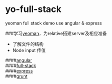 yo-full-stack
=============

yeoman full stack demo use angular & express 

###学习[yeoman](yeoman.io)，为relative搭建server及相应准备

- 了解文件的结构  
- Node input 传值  

####[angular](http://angularjs.org/)  
####[full-stack](https://github.com/DaftMonk/generator-angular-fullstack)  
####[express](http://expressjs.com/4x/api.html)  
####[grunt](http://www.gruntjs.org/)  
